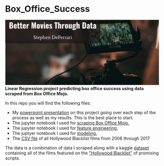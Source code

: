 # Box_Office_Success
![header](movie_header.png)
**Linear Regression project predicting box office success using data scraped from Box Office Mojo.**

In this repo you will find the following files:
* My [powerpoint presentation](https://github.com/S-DeFerrari/Box-Office-Success/blob/master/Better%20Movies%20Through%20Data.pdf) on this project going over each step of the process as well as my results. This is the best place to start.
* The jupyter notebook I used for [scraping Box Office Mojo.](https://github.com/S-DeFerrari/Box-Office-Success/blob/master/p2_scraping.ipynb)
* The jupyter notebook I used for [feature engineering.](https://github.com/S-DeFerrari/Box-Office-Success/blob/master/p2_features.ipynb)
* The juptyer notebook I used for [modeling.](https://github.com/S-DeFerrari/Box-Office-Success/blob/master/p2_modeling.ipynb)
* The [CSV file](https://github.com/S-DeFerrari/Box-Office-Success/blob/master/BlackListAll-updated.csv) of all Hollywood Blacklist films from 2008 through 2017

The data is a combination of data I scraped along with a kaggle [dataset](https://www.kaggle.com/ardenthira/hollywood-black-list-20082017) containing all of the films featured on the ["Hollywood Blacklist"](https://blcklst.com/) of promising scripts.
